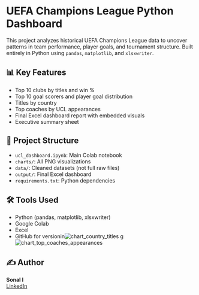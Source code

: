 # UEFA Champions League Python Dashboard 

This project analyzes historical UEFA Champions League data to uncover patterns in team performance, player goals, and tournament structure. Built entirely in Python using `pandas`, `matplotlib`, and `xlsxwriter`.

## 📊 Key Features

- Top 10 clubs by titles and win %
- Top 10 goal scorers and player goal distribution
- Titles by country
- Top coaches by UCL appearances
- Final Excel dashboard report with embedded visuals
- Executive summary sheet

## 📁 Project Structure

- `ucl_dashboard.ipynb`: Main Colab notebook
- `charts/`: All PNG visualizations
- `data/`: Cleaned datasets (not full raw files)
- `output/`: Final Excel dashboard
- `requirements.txt`: Python dependencies

## 🛠 Tools Used

- Python (pandas, matplotlib, xlsxwriter)
- Google Colab
- Excel
- GitHub for versionin![chart_country_titles](https://github.com/user-attachments/assets/0c02623c-76cf-4076-b494-eda629d1ddfe)
g![chart_top_coaches_appearances](https://github.com/user-attachments/assets/089223d8-0dad-4fe0-a74c-a432f5008fcd)

## ✍️ Author

**Sonal I**  
[LinkedIn](https://www.linkedin.com/in/sonal-i-719251196)


